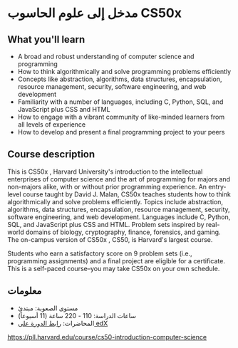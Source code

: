 
# مدخل إلى علوم الحاسوب CS50x

## What you'll learn

- A broad and robust understanding of computer science and programming
- How to think algorithmically and solve programming problems efficiently
- Concepts like abstraction, algorithms, data structures, encapsulation, resource management, security, software engineering, and web development
- Familiarity with a number of languages, including C, Python, SQL, and JavaScript plus CSS and HTML
- How to engage with a vibrant community of like-minded learners from all levels of experience
- How to develop and present a final programming project to your peers

## Course description

This is CS50x , Harvard University's introduction to the intellectual enterprises of computer science and the art of programming for majors and non-majors alike, with or without prior programming experience. An entry-level course taught by David J. Malan, CS50x teaches students how to think algorithmically and solve problems efficiently. Topics include abstraction, algorithms, data structures, encapsulation, resource management, security, software engineering, and web development. Languages include C, Python, SQL, and JavaScript plus CSS and HTML. Problem sets inspired by real-world domains of biology, cryptography, finance, forensics, and gaming. The on-campus version of CS50x , CS50, is Harvard's largest course. 

Students who earn a satisfactory score on 9 problem sets (i.e., programming assignments) and a final project are eligible for a certificate. This is a self-paced course–you may take CS50x on your own schedule.

## معلومات

- مستوى الصعوبة: مبتدئ
- ساعات الدراسة: 110 - 220 ساعة (11 أسبوعاً)
- المحاضرات: [رابط الدورة على edX](https://www.edx.org/course/cs50s-introduction-computer-science-harvardx-cs50x)


https://pll.harvard.edu/course/cs50-introduction-computer-science
